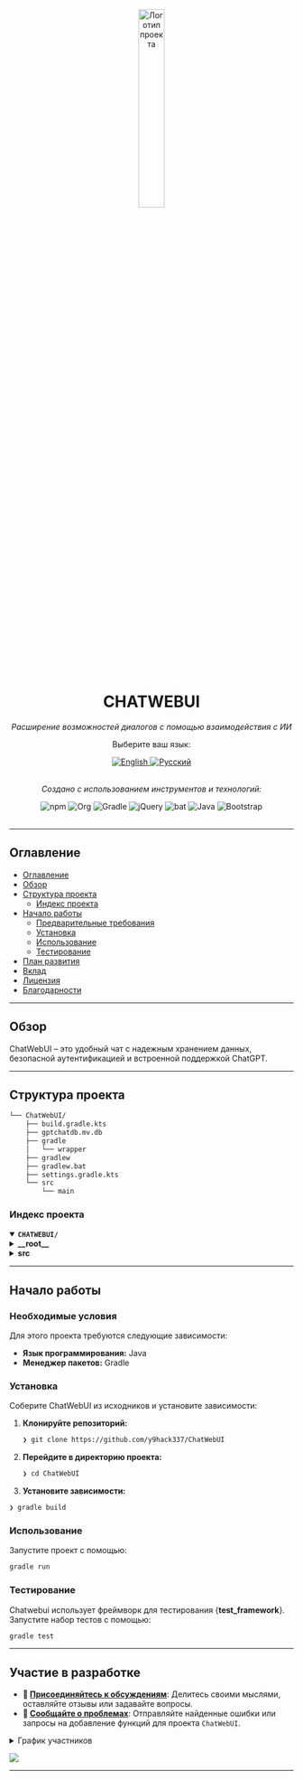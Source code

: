 <div id="top">

<!-- HEADER STYLE: CLASSIC -->
<div align="center">

<img src="https://i.imgur.com/dYuod5A.png" width="30%" style="position: relative; top: 0; right: 0;" alt="Логотип проекта"/>

# CHATWEBUI

<em>Расширение возможностей диалогов с помощью взаимодействия с ИИ</em>

<div align="center">
<p>Выберите ваш язык:</p>
<a href="README.md">
    <img src="https://img.shields.io/badge/Language-English-blue?style=for-the-badge&logo=us&logoColor=white" alt="English">
</a>
<a href="README.ru.md">
    <img src="https://img.shields.io/badge/Язык-Русский-red?style=for-the-badge&logo=ru&logoColor=white" alt="Русский">
</a>
</div>
<br>

<!-- BADGES -->
<!-- local repository, no metadata badges. -->

<em>Создано с использованием инструментов и технологий:</em>

<img src="https://img.shields.io/badge/npm-CB3837.svg?style=default&logo=npm&logoColor=white" alt="npm">
<img src="https://img.shields.io/badge/Org-77AA99.svg?style=default&logo=Org&logoColor=white" alt="Org">
<img src="https://img.shields.io/badge/Gradle-02303A.svg?style=default&logo=Gradle&logoColor=white" alt="Gradle">
<img src="https://img.shields.io/badge/jQuery-0769AD.svg?style=default&logo=jQuery&logoColor=white" alt="jQuery">
<img src="https://img.shields.io/badge/bat-31369E.svg?style=default&logo=bat&logoColor=white" alt="bat">
<img src="https://img.shields.io/badge/Java-ED8B00.svg?style=default&logo=Java&logoColor=white" alt="Java">
<img src="https://img.shields.io/badge/Bootstrap-7952B3.svg?style=default&logo=Bootstrap&logoColor=white" alt="Bootstrap">

</div>
<br>

---

## Оглавление

- [Оглавление](#оглавление)
- [Обзор](#обзор)
- [Структура проекта](#структура-проекта)
    - [Индекс проекта](#индекс-проекта)
- [Начало работы](#начало-работы)
    - [Предварительные требования](#предварительные-требования)
    - [Установка](#установка)
    - [Использование](#использование)
    - [Тестирование](#тестирование)
- [План развития](#план-развития)
- [Вклад](#вклад)
- [Лицензия](#лицензия)
- [Благодарности](#благодарности)

---

## Обзор

ChatWebUI – это удобный чат с надежным хранением данных, безопасной аутентификацией и встроенной поддержкой ChatGPT.

---

## Структура проекта

```sh
└── ChatWebUI/
    ├── build.gradle.kts
    ├── gptchatdb.mv.db
    ├── gradle
    │   └── wrapper
    ├── gradlew
    ├── gradlew.bat
    ├── settings.gradle.kts
    └── src
        └── main
  ```

### Индекс проекта
<details open>
<summary><b><code>CHATWEBUI/</code></b></summary>
<!-- __root__ Submodule -->
<details>
<summary><b>__root__</b></summary>
<blockquote>
<div class='directory-path' style='padding: 8px 0; color: #666;'>
<code><b>⦿ __root__</b></code>
<table style='width: 100%; border-collapse: collapse;'>
<thead>
<tr style='background-color: #f8f9fa;'>
<th style='width: 30%; text-align: left; padding: 8px;'>Имя файла</th>
<th style='text-align: left; padding: 8px;'>Краткое описание</th>
</tr>
</thead>
<tr style='border-bottom: 1px solid #eee;'>
<td style='padding: 8px;'><b><a href='build.gradle.kts'>build.gradle.kts</a></b></td>
<td style='padding: 8px;'>- Определяет конфигурации проекта и зависимости для приложения Spring Boot, поддерживающего веб-разработку, сохранение данных и безопасную аутентификацию пользователей.<br>- Создает среду на основе Kotlin с необходимыми библиотеками, включая JPA для взаимодействия с базой данных, JWT для безопасности на основе токенов и различные стартеры Spring Boot для упрощения функций приложения.<br>- Дополнительно способствует тестированию и улучшению пользовательского интерфейса с помощью интегрированных веб-ресурсов и фреймворков, способствуя хорошо структурированной и функциональной архитектуре программного обеспечения.</td>
</tr>
<tr style='border-bottom: 1px solid #eee;'>
<td style='padding: 8px;'><b><a href='gradlew.bat'>gradlew.bat</a></b></td>
<td style='padding: 8px;'>- Предоставляет скрипт запуска Gradle для сред Windows, облегчающий выполнение задач автоматизации сборки для проекта.<br>- Он устанавливает необходимые конфигурации, включая домашний каталог приложений и параметры JVM по умолчанию, обеспечивая правильную идентификацию среды выполнения Java.<br>- Этот скрипт служит ключевой точкой входа для инициализации оболочки Gradle, упрощая общий процесс сборки в архитектуре кодовой базы.</td>
</tr>
<tr style='border-bottom: 1px solid #eee;'>
<td style='padding: 8px;'><b><a href='settings.gradle.kts'>settings.gradle.kts</a></b></td>
<td style='padding: 8px;'>- Определяет имя корневого проекта как ChatWebUI, устанавливая четкую идентификацию для проекта в его общей архитектуре.<br>- Этот базовый элемент помогает организовать различные модули и компоненты, обеспечивая согласованность и последовательность по всей кодовой базе.<br>- Как часть структуры проекта, он играет решающую роль в облегчении сборок и зависимостей, в конечном итоге поддерживая бесперебойную разработку и совместную работу.</td>
</tr>
</table>
</blockquote>
</details>
<!-- src Submodule -->
<details>
<summary><b>src</b></summary>
<blockquote>
<div class='directory-path' style='padding: 8px 0; color: #666;'>
<code><b>⦿ src</b></code>
<!-- main Submodule -->
<details>
<summary><b>main</b></summary>
<blockquote>
<div class='directory-path' style='padding: 8px 0; color: #666;'>
<code><b>⦿ src.main</b></code>
<!-- java Submodule -->
<details>
<summary><b>java</b></summary>
<blockquote>
<div class='directory-path' style='padding: 8px 0; color: #666;'>
<code><b>⦿ src.main.java</b></code>
<!-- org Submodule -->
<details>
<summary><b>org</b></summary>
<blockquote>
<div class='directory-path' style='padding: 8px 0; color: #666;'>
<code><b>⦿ src.main.java.org</b></code>
<!-- hack337 Submodule -->
<details>
<summary><b>hack337</b></summary>
<blockquote>
<div class='directory-path' style='padding: 8px 0; color: #666;'>
<code><b>⦿ src.main.java.org.hack337.gptchat</b></code>
<!-- gptchat Submodule -->
<details>
<summary><b>gptchat</b></summary>
<blockquote>
<div class='directory-path' style='padding: 8px 0; color: #666;'>
<code><b>⦿ src.main.java.org.hack337.gptchat</b></code>
<table style='width: 100%; border-collapse: collapse;'>
<thead>
<tr style='background-color: #f8f9fa;'>
<th style='width: 30%; text-align: left; padding: 8px;'>Имя файла</th>
<th style='text-align: left; padding: 8px;'>Краткое описание</th>
</tr>
</thead>
<tr style='border-bottom: 1px solid #eee;'>
<td style='padding: 8px;'><b><a href='src\main\java\org\hack337\gptchat\GptChatApplication.java'>GptChatApplication.java</a></b></td>
<td style='padding: 8px;'>- Запускает приложение GptChat, служащее основной точкой входа в архитектуру проекта.<br>- Используя Spring Boot, он инициализирует контекст и конфигурации приложения, обеспечивая бесшовную интеграцию функций.<br>- Сканируя свойства конфигурации, он позволяет гибко настраивать, тем самым облегчая разработку надежного чат-приложения, основанного на передовых возможностях ИИ.</td>
</tr>
</table>
<!-- config Submodule -->
<details>
<summary><b>config</b></summary>
<blockquote>
<div class='directory-path' style='padding: 8px 0; color: #666;'>
<code><b>⦿ src.main.java.org.hack337.gptchat.config</b></code>
<table style='width: 100%; border-collapse: collapse;'>
<thead>
<tr style='background-color: #f8f9fa;'>
<th style='width: 30%; text-align: left; padding: 8px;'>Имя файла</th>
<th style='text-align: left; padding: 8px;'>Краткое описание</th>
</tr>
</thead>
<tr style='border-bottom: 1px solid #eee;'>
<td style='padding: 8px;'><b><a href='src\main\java\org\hack337\gptchat\config\JwtProperties.java'>JwtProperties.java</a></b></td>
<td style='padding: 8px;'>- Управляет свойствами JWT (JSON Web Token) в приложении GPTChat, облегчая безопасную аутентификацию и авторизацию пользователей.<br>- Определяя основные атрибуты конфигурации, такие как секретный ключ и время истечения срока действия, он обеспечивает правильную проверку и применение мер безопасности, тем самым играя критически важную роль в общей архитектуре для защиты конфиденциальных данных и поддержания целостности сеанса на протяжении всего приложения.</td>
</tr>
<tr style='border-bottom: 1px solid #eee;'>
<td style='padding: 8px;'><b><a href='src\main\java\org\hack337\gptchat\config\SecurityConfig.java'>SecurityConfig.java</a></b></td>
<td style='padding: 8px;'>- Устанавливает конфигурации безопасности для приложения, обеспечивая надежную систему аутентификации и авторизации.<br>- Он интегрирует аутентификацию на основе JWT, настраивая правила доступа и управление сеансами.<br>- Разрешая доступ к определенным конечным точкам для общественности и защищая другие, он создает безопасную среду для взаимодействия пользователей в рамках более широкой архитектуры чат-приложения, эффективно защищая конфиденциальные операции.</td>
</tr>
</table>
</blockquote>
</details>
<!-- controller Submodule -->
<details>
<summary><b>controller</b></summary>
<blockquote>
<div class='directory-path' style='padding: 8px 0; color: #666;'>
<code><b>⦿ src.main.java.org.hack337.gptchat.controller</b></code>
<table style='width: 100%; border-collapse: collapse;'>
<thead>
<tr style='background-color: #f8f9fa;'>
<th style='width: 30%; text-align: left; padding: 8px;'>Имя файла</th>
<th style='text-align: left; padding: 8px;'>Краткое описание</th>
</tr>
</thead>
<tr style='border-bottom: 1px solid #eee;'>
<td style='padding: 8px;'><b><a href='src\main\java\org\hack337\gptchat\controller\AuthController.java'>AuthController.java</a></b></td>
<td style='padding: 8px;'>- AuthController облегчает аутентификацию и регистрацию пользователей в приложении gptchat.<br>- Он предоставляет конечные точки для входа и регистрации пользователей, обеспечивая безопасное взаимодействие с системой аутентификации.<br>- Управляя допустимыми запросами и отвечая соответствующими кодами состояния, он улучшает пользовательский опыт, используя базовый AuthService для обработки логики аутентификации.<br>- Этот компонент играет критически важную роль в общей архитектуре, управляя доступом и безопасностью пользователей.</td>
</tr>
<tr style='border-bottom: 1px solid #eee;'>
<td style='padding: 8px;'><b><a href='src\main\java\org\hack337\gptchat\controller\ChatApiController.java'>ChatApiController.java</a></b></td>
<td style='padding: 8px;'>- ChatApiController облегчает взаимодействие пользователей в чат-приложении, управляя сеансами чата и обменом сообщениями.<br>- Он позволяет пользователям инициировать новые чаты, извлекать свои существующие чаты и сообщения, отправлять новые сообщения, а также редактировать или генерировать ответы.<br>- Этот контроллер служит основой функциональности чата, обеспечивая бесперебойный опыт вовлечения пользователей в разговоры в отзывчивой и динамичной манере.</td>
</tr>
<tr style='border-bottom: 1px solid #eee;'>
<td style='padding: 8px;'><b><a href='src\main\java\org\hack337\gptchat\controller\ChatWebController.java'>ChatWebController.java</a></b></td>
<td style='padding: 8px;'>- ChatWebController управляет взаимодействием пользователей в приложении, управляя маршрутизацией для входа, регистрации и функций чата.<br>- Он интегрирует службы пользователей и чата для извлечения и представления данных, специфичных для пользователя, обеспечивая бесперебойный опыт навигации по интерфейсу чата.<br>- Используя архитектуру Spring MVC, он служит центральным узлом для обработки аутентификации пользователей и операций, связанных с чатом.</td>
</tr>
</table>
</blockquote>
</details>
<!-- dto Submodule -->
<details>
<summary><b>dto</b></summary>
<blockquote>
<div class='directory-path' style='padding: 8px 0; color: #666;'>
<code><b>⦿ src.main.java.org.hack337.gptchat.dto</b></code>
<table style='width: 100%; border-collapse: collapse;'>
<thead>
<tr style='background-color: #f8f9fa;'>
<th style='width: 30%; text-align: left; padding: 8px;'>Имя файла</th>
<th style='text-align: left; padding: 8px;'>Краткое описание</th>
</tr>
</thead>
<tr style='border-bottom: 1px solid #eee;'>
<td style='padding: 8px;'><b><a href='src\main\java\org\hack337\gptchat\dto\AuthRequest.java'>AuthRequest.java</a></b></td>
<td style='padding: 8px;'>- AuthRequest служит объектом передачи данных (DTO) в приложении gptchat, инкапсулирующим данные аутентификации пользователя, в частности, электронную почту и пароль.<br>- Он гарантирует, что предоставленный адрес электронной почты соответствует действительному формату и что оба поля не оставлены пустыми, тем самым обеспечивая соблюдение основных правил проверки.<br>- Эта функциональность упрощает процесс аутентификации пользователя, облегчая безопасные операции входа по всей архитектуре кодовой базы.</td>
</tr>
<tr style='border-bottom: 1px solid #eee;'>
<td style='padding: 8px;'><b><a href='src\main\java\org\hack337\gptchat\dto\ChatDto.java'>ChatDto.java</a></b></td>
<td style='padding: 8px;'>- ChatDto служит объектом передачи данных в проекте, инкапсулирующим важную информацию о сеансе чата.<br>- Он включает такие атрибуты, как уникальный идентификатор чата, связанный идентификатор пользователя, временную метку создания и коллекцию сообщений.<br>- Эта модель облегчает связь между различными уровнями приложения, гарантируя, что данные, связанные с чатом, структурированы и легко управляемы по всей архитектуре кодовой базы.</td>
</tr>
<tr style='border-bottom: 1px solid #eee;'>
<td style='padding: 8px;'><b><a href='src\main\java\org\hack337\gptchat\dto\EditMessageRequest.java'>EditMessageRequest.java</a></b></td>
<td style='padding: 8px;'>- Облегчает редактирование содержимого сообщений в чат-приложении, определяя структуру для запросов на редактирование сообщений.<br>- Гарантирует, что любое отправленное содержимое проверяется для предотвращения пустых сообщений, повышая общую целостность и удобство использования системы обмена сообщениями.<br>- Этот DTO играет решающую роль в поддержании надежной связи в архитектуре проекта.</td>
</tr>
<tr style='border-bottom: 1px solid #eee;'>
<td style='padding: 8px;'><b><a href='src\main\java\org\hack337\gptchat\dto\GptApiResponse.java'>GptApiResponse.java</a></b></td>
<td style='padding: 8px;'>- GptApiResponse служит объектом передачи данных в приложении GPT-чата, инкапсулируя структуру ответа, полученного от GPT API.<br>- Он обеспечивает бесшовную интеграцию, обрабатывая различные свойства, включая статистику использования и варианты ответа, при этом надежно управляя потенциальными изменениями в API.<br>- Этот класс также предоставляет метод для извлечения содержимого первого варианта ответа, повышая удобство использования в общей архитектуре.</td>
</tr>
<tr style='border-bottom: 1px solid #eee;'>
<td style='padding: 8px;'><b><a href='src\main\java\org\hack337\gptchat\dto\GptRequest.java'>GptRequest.java</a></b></td>
<td style='padding: 8px;'>- GptRequest служит объектом передачи данных, который инкапсулирует основные параметры для выполнения запросов к модели GPT.<br>- Он определяет тип модели и содержит список полезных нагрузок сообщений, каждая из которых представляет взаимодействие пользователя, помощника или системы.<br>- Эта структура облегчает беспрепятственный обмен информацией в более широкой архитектуре приложения GPT-чата, обеспечивая эффективную связь и обработку данных.</td>
</tr>
<tr style='border-bottom: 1px solid #eee;'>
<td style='padding: 8px;'><b><a href='src\main\java\org\hack337\gptchat\dto\GptResponse.java'>GptResponse.java</a></b></td>
<td style='padding: 8px;'>- Облегчает представление ответов, сгенерированных моделью GPT в приложении.<br>- Используя аннотации данных, он определяет структуру, которая включает ответ и его тип, обеспечивая согласованность по всей кодовой базе.<br>- Этот DTO (объект передачи данных) играет решающую роль в управлении связью между различными компонентами, улучшая общую обработку данных и управление ответами в архитектуре проекта.</td>
</tr>
<tr style='border-bottom: 1px solid #eee;'>
<td style='padding: 8px;'><b><a href='src\main\java\org\hack337\gptchat\dto\JwtResponse.java'>JwtResponse.java</a></b></td>
<td style='padding: 8px;'>- JwtResponse служит объектом передачи данных, который инкапсулирует структуру ответа JSON Web Token (JWT) в приложении.<br>- Он предоставляет важную информацию, включая сгенерированный токен доступа и его тип, поддерживая безопасные рабочие процессы аутентификации и авторизации пользователей.<br>- Этот объект является неотъемлемой частью архитектуры кодовой базы, облегчая эффективную связь между клиентом и сервером во время процесса аутентификации.</td>
</tr>
<tr style='border-bottom: 1px solid #eee;'>
<td style='padding: 8px;'><b><a href='src\main\java\org\hack337\gptchat\dto\MessageDto.java'>MessageDto.java</a></b></td>
<td style='padding: 8px;'>- MessageDto служит объектом передачи данных в архитектуре приложения GPT Chat, инкапсулирующим основные атрибуты чат-сообщения, включая его уникальный идентификатор, связанный идентификатор чата, роль пользователя, текстовое содержимое и временную метку.<br>- Эта структура облегчает эффективную обработку данных между различными уровнями приложения, способствуя чистому взаимодействию и поддержанию согласованности в представлении сообщений по всей системе.</td>
</tr>
<tr style='border-bottom: 1px solid #eee;'>
<td style='padding: 8px;'><b><a href='src\main\java\org\hack337\gptchat\dto\RegisterRequest.java'>RegisterRequest.java</a></b></td>
<td style='padding: 8px;'>- RegisterRequest служит объектом передачи данных в приложении GPT Chat, облегчая регистрацию пользователя путем инкапсуляции важной информации о пользователе.<br>- Он гарантирует, что предоставленный адрес электронной почты является действительным и не пустым, одновременно обеспечивая соблюдение требований к длине пароля.<br>- Этот механизм проверки играет решающую роль в поддержании целостности данных и повышении безопасности в процессе регистрации пользователей приложения.</td>
</tr>
<tr style='border-bottom: 1px solid #eee;'>
<td style='padding: 8px;'><b><a href='src\main\java\org\hack337\gptchat\dto\SendMessageResponse.java'>SendMessageResponse.java</a></b></td>
<td style='padding: 8px;'>- Определяет объект передачи данных для инкапсуляции ответа от функции отправки сообщений в приложении GPT Chat.<br>- Он облегчает обмен пользовательскими и помощниковыми сообщениями, оптимизируя связь между различными компонентами системы.<br>- Эта структура улучшает читаемость и поддерживаемость кода, обеспечивая четкое представление результатов взаимодействия в более широкой архитектуре.</td>
</tr>
</table>
</blockquote>
</details>
<!-- entity Submodule -->
<details>
<summary><b>entity</b></summary>
<blockquote>
<div class='directory-path' style='padding: 8px 0; color: #666;'>
<code><b>⦿ src.main.java.org.hack337.gptchat.entity</b></code>
<table style='width: 100%; border-collapse: collapse;'>
<thead>
<tr style='background-color: #f8f9fa;'>
<th style='width: 30%; text-align: left; padding: 8px;'>Имя файла</th>
<th style='text-align: left; padding: 8px;'>Краткое описание</th>
</tr>
</thead>
<tr style='border-bottom: 1px solid #eee;'>
<td style='padding: 8px;'><b><a href='src\main\java\org\hack337\gptchat\entity\Chat.java'>Chat.java</a></b></td>
<td style='padding: 8px;'>- Определяет сущность Chat в приложении GPT Chat, представляющую разговор, связанный с конкретным пользователем.<br>- Он автоматически отслеживает временную метку создания и поддерживает список связанных сообщений, обеспечивая структурированное и постоянное хранение взаимодействий в чате.<br>- Эта сущность играет решающую роль в управлении пользовательскими разговорами, способствуя общей функциональности чат-системы как части архитектуры проекта.</td>
</tr>
<tr style='border-bottom: 1px solid #eee;'>
<td style='padding: 8px;'><b><a href='src\main\java\org\hack337\gptchat\entity\Message.java'>Message.java</a></b></td>
<td style='padding: 8px;'>- Определяет сущность Message, представляющую запись разговора в приложении GPT Chat.<br>- Он устанавливает связи с сущностью Chat и обеспечивает проверку необходимых полей.<br>- Захватывая содержимое сообщения, связанную роль и временную метку создания, эта сущность играет решающую роль в управлении взаимодействием пользователей и поддержании целостности историй чата в общей архитектуре проекта.</td>
</tr>
<tr style='border-bottom: 1px solid #eee;'>
<td style='padding: 8px;'><b><a href='src\main\java\org\hack337\gptchat\entity\Role.java'>Role.java</a></b></td>
<td style='padding: 8px;'>- Определяет набор ролей в приложении, в частности Пользователь, Помощник и Система.<br>- Эти роли являются неотъемлемой частью общей архитектуры проекта, облегчая четкие различия между различными сущностями, которые взаимодействуют в экосистеме чат-приложений.<br>- Назначенные роли определяют поведение и разрешения, обеспечивая организованный поток взаимодействий и улучшая пользовательский опыт в системе.</td>
</tr>
<tr style='border-bottom: 1px solid #eee;'>
<td style='padding: 8px;'><b><a href='src\main\java\org\hack337\gptchat\entity\User.java'>User.java</a></b></td>
<td style='padding: 8px;'>- Сущность User моделирует пользователя приложения, инкапсулируя важные атрибуты, такие как адрес электронной почты, пароль и информация о временной метке для создания и последнего входа.<br>- Он обеспечивает уникальность электронной почты и обеспечивает проверку важных полей.<br>- Кроме того, он устанавливает связь с сущностями чата, позволяя эффективно извлекать и управлять данными чата, специфичными для пользователя.<br>- Эта архитектура поддерживает аутентификацию и взаимодействие пользователей в рамках более широкого фреймворка чат-приложения.</td>
</tr>
</table>
</blockquote>
</details>
<!-- exception Submodule -->
<details>
<summary><b>exception</b></summary>
<blockquote>
<div class='directory-path' style='padding: 8px 0; color: #666;'>
<code><b>⦿ src.main.java.org.hack337.gptchat.exception</b></code>
<table style='width: 100%; border-collapse: collapse;'>
<thead>
<tr style='background-color: #f8f9fa;'>
<th style='width: 30%; text-align: left; padding: 8px;'>Имя файла</th>
<th style='text-align: left; padding: 8px;'>Краткое описание</th>
</tr>
</thead>
<tr style='border-bottom: 1px solid #eee;'>
<td style='padding: 8px;'><b><a href='src\main\java\org\hack337\gptchat\exception\GlobalExceptionHandler.java'>GlobalExceptionHandler.java</a></b></td>
<td style='padding: 8px;'>- GlobalExceptionHandler охватывает основную функциональность для централизованной обработки исключений в приложении, гарантируя, что все сценарии ошибок управляются согласованно.<br>- Он обрабатывает различные исключения, такие как отсутствие ресурса, сбои проверки, проблемы аутентификации и отказы в доступе, предоставляя структурированные ответы с соответствующими деталями.<br>- Это улучшает общий пользовательский опыт, предоставляя значимую обратную связь для ошибок, возникающих во время взаимодействия с API.</td>
</tr>
<tr style='border-bottom: 1px solid #eee;'>
<td style='padding: 8px;'><b><a href='src\main\java\org\hack337\gptchat\exception\ResourceNotFoundException.java'>ResourceNotFoundException.java</a></b></td>
<td style='padding: 8px;'>- ResourceNotFoundException служит настраиваемым исключением в архитектуре проекта, специально разработанным для обработки сценариев, когда запрошенные ресурсы не найдены.<br>- Интегрируясь с управлением статусом ответа Spring, он гарантирует, что пользователи получают соответствующие HTTP-ответы NOT FOUND.<br>- Это повышает общую надежность и удобство использования приложения, предоставляя значимую обратную связь во время операций, связанных с извлечением ресурсов.</td>
</tr>
</table>
</blockquote>
</details>
<!-- repository Submodule -->
<details>
<summary><b>repository</b></summary>
<blockquote>
<div class='directory-path' style='padding: 8px 0; color: #666;'>
<code><b>⦿ src.main.java.org.hack337.gptchat.repository</b></code>
<table style='width: 100%; border-collapse: collapse;'>
<thead>
<tr style='background-color: #f8f9fa;'>
<th style='width: 30%; text-align: left; padding: 8px;'>Имя файла</th>
<th style='text-align: left; padding: 8px;'>Краткое описание</th>
</tr>
</thead>
<tr style='border-bottom: 1px solid #eee;'>
<td style='padding: 8px;'><b><a href='src\main\java\org\hack337\gptchat\repository\ChatRepository.java'>ChatRepository.java</a></b></td>
<td style='padding: 8px;'>- Облегчает управление и извлечение данных чата в приложении, предоставляя основные методы запросов, которые связывают сущности чата с их связанными пользователями.<br>- Этот интерфейс позволяет беспрепятственно извлекать записи чата, поддерживает упорядочивание по дате создания и позволяет включать сообщения при доступе к определенным чатам.<br>- Он играет критически важную роль в улучшении общей функциональности функции чата в системе.</td>
</tr>
<tr style='border-bottom: 1px solid #eee;'>
<td style='padding: 8px;'><b><a href='src\main\java\org\hack337\gptchat\repository\MessageRepository.java'>MessageRepository.java</a></b></td>
<td style='padding: 8px;'>- Предоставляет интерфейс репозитория для управления сущностями Message в приложении.<br>- Он использует Spring Data JPA для облегчения операций CRUD, обеспечивая бесперебойное сохранение и извлечение данных.<br>- Эта функциональность имеет решающее значение для общей архитектуры, обеспечивая эффективное хранение и доступ к сообщениям, тем самым поддерживая основную цель приложения по облегчению взаимодействия в чате.</td>
</tr>
<tr style='border-bottom: 1px solid #eee;'>
<td style='padding: 8px;'><b><a href='src\main\java\org\hack337\gptchat\repository\UserRepository.java'>UserRepository.java</a></b></td>
<td style='padding: 8px;'>- UserRepository служит важным компонентом проекта, предоставляя интерфейс для доступа к данным и их манипулирования, связанных с сущностями User.<br>- Благодаря своим методам он облегчает извлечение и проверку пользователей на основе адресов электронной почты, тем самым расширяя возможности управления пользователями в более широкой архитектуре.<br>- Этот репозиторий играет жизненно важную роль в обеспечении бесшовной интеграции с базой данных, поддерживая эффективные операции, связанные с пользователями, в приложении.</td>
</tr>
</table>
</blockquote>
</details>
<!-- security Submodule -->
<details>
<summary><b>security</b></summary>
<blockquote>
<div class='directory-path' style='padding: 8px 0; color: #666;'>
<code><b>⦿ src.main.java.org.hack337.gptchat.security</b></code>
<table style='width: 100%; border-collapse: collapse;'>
<thead>
<tr style='background-color: #f8f9fa;'>
<th style='width: 30%; text-align: left; padding: 8px;'>Имя файла</th>
<th style='text-align: left; padding: 8px;'>Краткое описание</th>
</tr>
</thead>
<tr style='border-bottom: 1px solid #eee;'>
<td style='padding: 8px;'><b><a href='src\main\java\org\hack337\gptchat\security\JwtAuthenticationFilter.java'>JwtAuthenticationFilter.java</a></b></td>
<td style='padding: 8px;'>- JwtAuthenticationFilter служит жизненно важным компонентом в архитектуре безопасности приложения, управляя проверкой JSON Web Token (JWT) и аутентификацией пользователей.<br>- Он перехватывает HTTP-запросы для извлечения и проверки JWT, впоследствии обновляя контекст безопасности с данными аутентификации пользователя.<br>- Этот процесс обеспечивает безопасный контроль доступа, тем самым повышая общую защиту ресурсов приложения от несанкционированного доступа.</td>
</tr>
<tr style='border-bottom: 1px solid #eee;'>
<td style='padding: 8px;'><b><a href='src\main\java\org\hack337\gptchat\security\JwtTokenProvider.java'>JwtTokenProvider.java</a></b></td>
<td style='padding: 8px;'>- JwtTokenProvider облегчает безопасную аутентификацию и авторизацию пользователей в приложении, управляя JSON Web Tokens (JWT).<br>- Он генерирует токены на основе учетных данных пользователя, проверяет их и извлекает информацию о пользователе из токенов.<br>- Разрешая токены из HTTP-запросов, он гарантирует, что только аутентифицированные пользователи могут получать доступ к защищенным ресурсам, тем самым улучшая общую архитектуру безопасности кодовой базы.</td>
</tr>
<tr style='border-bottom: 1px solid #eee;'>
<td style='padding: 8px;'><b><a href='src\main\java\org\hack337\gptchat\security\UserDetailsServiceImpl.java'>UserDetailsServiceImpl.java</a></b></td>
<td style='padding: 8px;'>- Облегчает аутентификацию и управление пользователями в приложении, реализуя интерфейс UserDetailsService.<br>- Он извлекает информацию о пользователе из базы данных на основе электронной почты или идентификатора пользователя, обеспечивая безопасную идентификацию во время процессов входа.<br>- Инкапсулируя пользовательские данные и роли, он поддерживает общую архитектуру безопасности проекта, обеспечивая надежную авторизацию пользователей и контроль доступа.</td>
</tr>
</table>
</blockquote>
</details>
<!-- service Submodule -->
<details>
<summary><b>service</b></summary>
<blockquote>
<div class='directory-path' style='padding: 8px 0; color: #666;'>
<code><b>⦿ src.main.java.org.hack337.gptchat.service</b></code>
<table style='width: 100%; border-collapse: collapse;'>
<thead>
<tr style='background-color: #f8f9fa;'>
<th style='width: 30%; text-align: left; padding: 8px;'>Имя файла</th>
<th style='text-align: left; padding: 8px;'>Краткое описание</th>
</tr>
</thead>
<tr style='border-bottom: 1px solid #eee;'>
<td style='padding: 8px;'><b><a href='src\main\java\org\hack337\gptchat\service\AuthService.java'>AuthService.java</a></b></td>
<td style='padding: 8px;'>- AuthService служит критически важным компонентом системы аутентификации в архитектуре проекта, облегчая процессы регистрации и входа пользователей.<br>- Он обеспечивает безопасное управление учетными данными пользователей, подтверждая уникальность адресов электронной почты при регистрации и генерируя токены JWT при успешном входе.<br>- Кроме того, он отслеживает активность пользователей, обновляя временные метки входа, повышая общую безопасность и удобство использования.</td>
</tr>
<tr style='border-bottom: 1px solid #eee;'>
<td style='padding: 8px;'><b><a href='src\main\java\org\hack337\gptchat\service\ChatService.java'>ChatService.java</a></b></td>
<td style='padding: 8px;'>- ChatService координирует основные функции чат-приложения, позволяя пользователям инициировать новые чаты, извлекать истории своих чатов и взаимодействовать с разговорным ИИ.<br>- Управляя обменом сообщениями, включая отправку и повторную генерацию пользовательских и помощниковых сообщений, он обеспечивает бесперебойное общение.<br>- Его интеграция с репозиториями и пользовательскими службами лежит в основе надежной архитектуры, которая уделяет приоритетное внимание вовлечению пользователей и взаимодействию с ответами, управляемыми ИИ.</td>
</tr>
<tr style='border-bottom: 1px solid #eee;'>
<td style='padding: 8px;'><b><a href='src\main\java\org\hack337\gptchat\service\GptService.java'>GptService.java</a></b></td>
<td style='padding: 8px;'>- GptService облегчает взаимодействие с GPT API, позволяя извлекать ответы, сгенерированные ИИ, на основе истории чата пользователя.<br>- Собирая запросы из сохраненных сообщений и обрабатывая связь с API, он обеспечивает бесшовную интеграцию возможностей ИИ в приложение.<br>- Эта служба улучшает пользовательский опыт, предоставляя динамические и контекстуально релевантные ответы, в конечном итоге способствуя достижению цели проекта по обеспечению интеллектуального взаимодействия в чате.</td>
</tr>
<tr style='border-bottom: 1px solid #eee;'>
<td style='padding: 8px;'><b><a href='src\main\java\org\hack337\gptchat\service\UserService.java'>UserService.java</a></b></td>
<td style='padding: 8px;'>- UserService предоставляет функциональность для получения текущего аутентифицированного пользователя в приложении.<br>- Он использует Spring Security для доступа к деталям аутентификации пользователя и извлекает информацию о пользователе из UserRepository по их электронной почте.<br>- Инкапсулируя эту логику, служба упрощает управление пользователями и улучшает общую архитектуру приложения, обеспечивая безопасный доступ к пользовательским данным на протяжении всего проекта.</td>
</tr>
</table>
</blockquote>
</details>
</blockquote>
</details>
</blockquote>
</details>
</blockquote>
</details>
</blockquote>
</details>
<!-- resources Submodule -->
<details>
<summary><b>resources</b></summary>
<blockquote>
<div class='directory-path' style='padding: 8px 0; color: #666;'>
<code><b>⦿ src.main.resources</b></code>
<!-- templates Submodule -->
<details>
<summary><b>templates</b></summary>
<blockquote>
<div class='directory-path' style='padding: 8px 0; color: #666;'>
<code><b>⦿ src.main.resources.templates</b></code>
<table style='width: 100%; border-collapse: collapse;'>
<thead>
<tr style='background-color: #f8f9fa;'>
<th style='width: 30%; text-align: left; padding: 8px;'>Имя файла</th>
<th style='text-align: left; padding: 8px;'>Краткое описание</th>
</tr>
</thead>
<tr style='border-bottom: 1px solid #eee;'>
<td style='padding: 8px;'><b><a href='src\main\resources\templates\chat.html'>chat.html</a></b></td>
<td style='padding: 8px;'>- HTML-шаблон чата облегчает взаимодействие пользователей в ChatApp, предоставляя динамичный и визуально привлекательный интерфейс.<br>- Он включает боковую панель для навигации по чату, область отображения сообщений и элементы управления вводом для отправки сообщений.<br>- Улучшенный с помощью Tailwind CSS и jQuery, этот шаблон упрощает работу с чатом, обеспечивая связь в реальном времени и управление пользователями, что является неотъемлемой частью общей структуры приложения.</td>
</tr>
<tr style='border-bottom: 1px solid #eee;'>
<td style='padding: 8px;'><b><a href='src\main\resources\templates\login.html'>login.html</a></b></td>
<td style='padding: 8px;'>- Облегчая аутентификацию пользователей для ChatApp, HTML-шаблон входа предоставляет удобный интерфейс для безопасного входа пользователей с их электронной почтой и паролем.<br>- Улучшенный отзывчивым дизайном и стильными компонентами с использованием Tailwind CSS и анимации, он также направляет новых пользователей на страницу регистрации, обеспечивая плавный переход между созданием учетной записи и доступом, способствуя общей надежности пользовательского опыта приложения.</td>
</tr>
<tr style='border-bottom: 1px solid #eee;'>
<td style='padding: 8px;'><b><a href='src\main\resources\templates\register.html'>register.html</a></b></td>
<td style='padding: 8px;'>- Облегчает регистрацию пользователей для ChatApp, предоставляя интуитивно понятную, адаптивную HTML-форму.<br>- Пользователи могут вводить свой адрес электронной почты, пароль и подтверждение пароля, обеспечивая оптимизированный процесс адаптации.<br>- Включает клиентскую проверку и обратную связь с пользователем для обработки ошибок и сообщений об успехе.<br>- Расположенный в каталоге шаблонов, он легко интегрируется в более широкую архитектуру приложения, улучшая взаимодействие с пользователем и доступность.</td>
</tr>
</table>
</blockquote>
</details>
</blockquote>
</details>
</blockquote>
</details>
</blockquote>
</details>
</blockquote>
</details>
</blockquote>
</details>
</blockquote>
</details>
</details>

---

## Начало работы

### Необходимые условия

Для этого проекта требуются следующие зависимости:

- **Язык программирования:** Java
- **Менеджер пакетов:** Gradle

### Установка

Соберите ChatWebUI из исходников и установите зависимости:

1. **Клонируйте репозиторий:**

    ```sh
    ❯ git clone https://github.com/y9hack337/ChatWebUI
    ```

2. **Перейдите в директорию проекта:**

    ```sh
    ❯ cd ChatWebUI
    ```

3. **Установите зависимости:**

<!-- ЗНАЧОК SHIELDS В ДАННЫЙ МОМЕНТ ОТКЛЮЧЁН -->
<!-- [![gradle][gradle-shield]][gradle-link] -->
<!-- ССЫЛКИ -->
<!-- [gradle-shield]: https://img.shields.io/badge/Gradle-02303A.svg?style={badge_style}&logo=gradle&logoColor=white -->
<!-- [gradle-link]: https://gradle.org/ -->

```sh
❯ gradle build
```

### Использование

Запустите проект с помощью:
```sh
gradle run
```

### Тестирование

Chatwebui использует фреймворк для тестирования {__test_framework__}. Запустите набор тестов с помощью:
```sh
gradle test
```

---

## Участие в разработке

- **💬 [Присоединяйтесь к обсуждениям](https://github.com/y9hack337/ChatWebUI/discussions)**: Делитесь своими мыслями, оставляйте отзывы или задавайте вопросы.
- **🐛 [Сообщайте о проблемах](https://github.com/y9hack337/ChatWebUI/issues)**: Отправляйте найденные ошибки или запросы на добавление функций для проекта `ChatWebUI`.


<details closed>
<summary>График участников</summary>
<br>
<p align="left">
   <a href="https://github.com/y9hack337/ChatWebUI/graphs/contributors">
      <img src="https://contrib.rocks/image?repo=y9hack337/ChatWebUI">
   </a>
</p>
</details>

[![][back-to-top]](#top)

</div>


[back-to-top]: https://img.shields.io/badge/-НАВЕРХ-151515?style=flat-square

---
